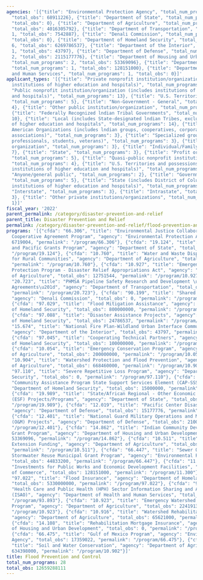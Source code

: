 ```yaml
---
agencies: '[{"title": "Environmental Protection Agency", "total_num_programs": 3,
  "total_obs": 68911226}, {"title": "Department of State", "total_num_programs": 2,
  "total_obs": 0}, {"title": "Department of Agriculture", "total_num_programs": 8,
  "total_obs": 4016305792}, {"title": "Department of Transportation", "total_num_programs":
  1, "total_obs": 7542887}, {"title": "Denali Commission", "total_num_programs": 1,
  "total_obs": 0}, {"title": "Department of Homeland Security", "total_num_programs":
  6, "total_obs": 6269786537}, {"title": "Department of the Interior", "total_num_programs":
  1, "total_obs": 43797}, {"title": "Department of Defense", "total_num_programs":
  2, "total_obs": 2115177776}, {"title": "Department of Housing and Urban Development",
  "total_num_programs": 2, "total_obs": 53369096}, {"title": "Department of Commerce",
  "total_num_programs": 1, "total_obs": 128151000}, {"title": "Department of Health
  and Human Services", "total_num_programs": 1, "total_obs": 0}]'
applicant_types: '[{"title": "Private nonprofit institution/organization (includes
  institutions of higher education and hospitals)", "total_num_programs": 11}, {"title":
  "Public nonprofit institution/organization (includes institutions of higher education
  and hospitals)", "total_num_programs": 13}, {"title": "U.S. Territories and possessions",
  "total_num_programs": 5}, {"title": "Non-Government - General", "total_num_programs":
  4}, {"title": "Other public institution/organization", "total_num_programs": 5},
  {"title": "Federally Recognized lndian Tribal Governments", "total_num_programs":
  10}, {"title": "Local (includes State-designated lndian Tribes, excludes institutions
  of higher education and hospitals", "total_num_programs": 14}, {"title": "Native
  American Organizations (includes lndian groups, cooperatives, corporations, partnerships,
  associations)", "total_num_programs": 3}, {"title": "Specialized group (e.g. health
  professionals, students, veterans)", "total_num_programs": 3}, {"title": "Sponsored
  organization", "total_num_programs": 3}, {"title": "Individual/Family", "total_num_programs":
  7}, {"title": "State", "total_num_programs": 3}, {"title": "Profit organization",
  "total_num_programs": 5}, {"title": "Quasi-public nonprofit institution/organization",
  "total_num_programs": 4}, {"title": "U.S. Territories and possessions (includes
  institutions of higher education and hospitals)", "total_num_programs": 8}, {"title":
  "Anyone/general public", "total_num_programs": 2}, {"title": "Government - General",
  "total_num_programs": 5}, {"title": "State (includes District of Columbia, public
  institutions of higher education and hospitals)", "total_num_programs": 12}, {"title":
  "Interstate", "total_num_programs": 3}, {"title": "Intrastate", "total_num_programs":
  3}, {"title": "Other private institutions/organizations", "total_num_programs":
  1}]'
fiscal_year: '2022'
parent_permalink: /category/disaster-prevention-and-relief
parent_title: Disaster Prevention and Relief
permalink: /category/disaster-prevention-and-relief/flood-prevention-and-control
programs: '[{"cfda": "66.306", "title": "Environmental Justice Collaborative Problem-Solving
  Cooperative Agreement Program", "agency": "Environmental Protection Agency", "total_obs":
  6719004, "permalink": "/program/66.306"}, {"cfda": "19.124", "title": "East Asia
  and Pacific Grants Program", "agency": "Department of State", "total_obs": 0, "permalink":
  "/program/19.124"}, {"cfda": "10.760", "title": "Water and Waste Disposal Systems
  for Rural Communities", "agency": "Department of Agriculture", "total_obs": 1906234093,
  "permalink": "/program/10.760"}, {"cfda": "10.927", "title": "Emergency Watershed
  Protection Program - Disaster Relief Appropriations Act", "agency": "Department
  of Agriculture", "total_obs": 12751544, "permalink": "/program/10.927"}, {"cfda":
  "20.723", "title": "PHMSA Pipeline Safety Research and Development \u201cOther Transaction
  Agreements\u201d", "agency": "Department of Transportation", "total_obs": 7542887,
  "permalink": "/program/20.723"}, {"cfda": "90.199", "title": "Shared Services",
  "agency": "Denali Commission", "total_obs": 0, "permalink": "/program/90.199"},
  {"cfda": "97.029", "title": "Flood Mitigation Assistance", "agency": "Department
  of Homeland Security", "total_obs": 800000000, "permalink": "/program/97.029"},
  {"cfda": "97.088", "title": "Disaster Assistance Projects", "agency": "Department
  of Homeland Security", "total_obs": 24786537, "permalink": "/program/97.088"}, {"cfda":
  "15.674", "title": "National Fire Plan-Wildland Urban Interface Community Fire Assistance",
  "agency": "Department of the Interior", "total_obs": 43797, "permalink": "/program/15.674"},
  {"cfda": "97.045", "title": "Cooperating Technical Partners", "agency": "Department
  of Homeland Security", "total_obs": 100000000, "permalink": "/program/97.045"},
  {"cfda": "10.054", "title": "Emergency Conservation Program", "agency": "Department
  of Agriculture", "total_obs": 200000000, "permalink": "/program/10.054"}, {"cfda":
  "10.904", "title": "Watershed Protection and Flood Prevention", "agency": "Department
  of Agriculture", "total_obs": 668460000, "permalink": "/program/10.904"}, {"cfda":
  "97.110", "title": "Severe Repetitive Loss Program", "agency": "Department of Homeland
  Security", "total_obs": 0, "permalink": "/program/97.110"}, {"cfda": "97.023", "title":
  "Community Assistance Program State Support Services Element (CAP-SSSE)", "agency":
  "Department of Homeland Security", "total_obs": 15000000, "permalink": "/program/97.023"},
  {"cfda": "19.989", "title": "State/African Regional - Other Economic Support Funds
  (ESF) Projects/Programs", "agency": "Department of State", "total_obs": 0, "permalink":
  "/program/19.989"}, {"cfda": "12.019", "title": "Pacific Center Disaster (PDC) Program",
  "agency": "Department of Defense", "total_obs": 15177776, "permalink": "/program/12.019"},
  {"cfda": "12.401", "title": "National Guard Military Operations and Maintenance
  (O&M) Projects", "agency": "Department of Defense", "total_obs": 2100000000, "permalink":
  "/program/12.401"}, {"cfda": "14.862", "title": "Indian Community Development Block
  Grant Program", "agency": "Department of Housing and Urban Development", "total_obs":
  53369096, "permalink": "/program/14.862"}, {"cfda": "10.511", "title": "Smith-Lever
  Extension Funding", "agency": "Department of Agriculture", "total_obs": 304649777,
  "permalink": "/program/10.511"}, {"cfda": "66.447", "title": "Sewer Overflow and
  Stormwater Reuse Municipal Grant Program", "agency": "Environmental Protection Agency",
  "total_obs": 44833200, "permalink": "/program/66.447"}, {"cfda": "11.300", "title":
  "Investments for Public Works and Economic Development Facilities", "agency": "Department
  of Commerce", "total_obs": 128151000, "permalink": "/program/11.300"}, {"cfda":
  "97.022", "title": "Flood Insurance", "agency": "Department of Homeland Security",
  "total_obs": 5330000000, "permalink": "/program/97.022"}, {"cfda": "93.893", "title":
  "Health Care and Public Health (HPH) Sector Information Sharing and Analysis Organization
  (ISAO)", "agency": "Department of Health and Human Services", "total_obs": 0, "permalink":
  "/program/93.893"}, {"cfda": "10.923", "title": "Emergency Watershed Protection
  Program", "agency": "Department of Agriculture", "total_obs": 224191378, "permalink":
  "/program/10.923"}, {"cfda": "10.916", "title": "Watershed Rehabilitation Program",
  "agency": "Department of Agriculture", "total_obs": 65621000, "permalink": "/program/10.916"},
  {"cfda": "14.108", "title": "Rehabilitation Mortgage Insurance", "agency": "Department
  of Housing and Urban Development", "total_obs": 0, "permalink": "/program/14.108"},
  {"cfda": "66.475", "title": "Gulf of Mexico Program", "agency": "Environmental Protection
  Agency", "total_obs": 17359022, "permalink": "/program/66.475"}, {"cfda": "10.902",
  "title": "Soil and Water Conservation", "agency": "Department of Agriculture", "total_obs":
  634398000, "permalink": "/program/10.902"}]'
title: Flood Prevention and Control
total_num_programs: 28
total_obs: 12659288111
---
```

